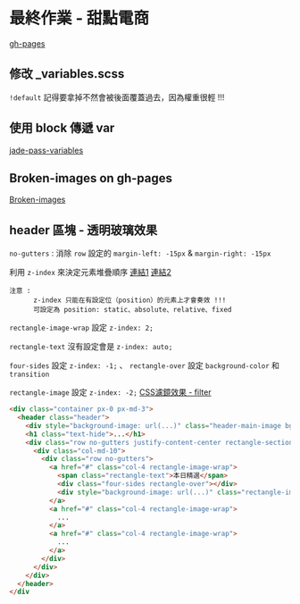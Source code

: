 # 最終作業 - 甜點電商

[gh-pages](https://hedgehogkucc.github.io/Pr-Bootstrap-4/)

## 修改 _variables.scss

`!default` 記得要拿掉不然會被後面覆蓋過去，因為權重很輕 !!!

## 使用 block 傳遞 var

[jade-pass-variables](https://stackoverflow.com/questions/12646451/how-to-pass-variables-between-jade-templates)

## Broken-images on gh-pages

[Broken-images](https://github.community/t5/GitHub-Pages/Broken-images/td-p/13674)

## header 區塊 - 透明玻璃效果

`no-gutters` : 消除 `row` 設定的 `margin-left: -15px` & `margin-right: -15px`

利用 `z-index` 來決定元素堆疊順序 [連結1](https://www.webdesigns.com.tw/css-_z-index.asp) [連結2](https://developer.mozilla.org/en-US/docs/Web/CSS/z-index)

    注意 :
          z-index 只能在有設定位（position）的元素上才會奏效 !!!
          可設定為 position: static、absolute、relative、fixed

`rectangle-image-wrap` 設定 `z-index: 2;`

`rectangle-text` 沒有設定會是 `z-index: auto;`

`four-sides` 設定 `z-index: -1;` 、 `rectangle-over` 設定 `background-color` 和 `transition`

`rectangle-image` 設定 `z-index: -2;` [CSS濾鏡效果 - filter](http://blog.shihshih.com/css-filter/)

```html
<div class="container px-0 px-md-3">
  <header class="header">
    <div style="background-image: url(...)" class="header-main-image bg-cover"></div>
    <h1 class="text-hide">...</h1>
    <div class="row no-gutters justify-content-center rectangle-section">
      <div class="col-md-10">
        <div class="row no-gutters">
          <a href="#" class="col-4 rectangle-image-wrap">
            <span class="rectangle-text">本日精選</span>
            <div class="four-sides rectangle-over"></div>
            <div style="background-image: url(...)" class="rectangle-image bg-cover"></div>
          </a>
          <a href="#" class="col-4 rectangle-image-wrap">
            ...
          </a>
          <a href="#" class="col-4 rectangle-image-wrap">
            ...
          </a>
        </div>
      </div>
    </div>
  </header>
</div
```